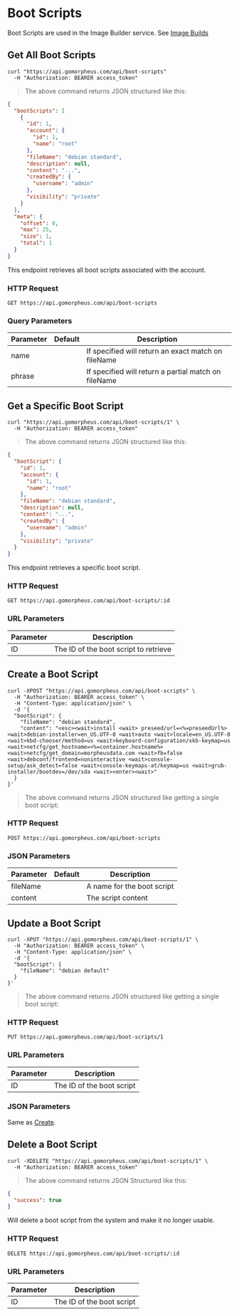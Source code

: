 # Boot Scripts

Boot Scripts are used in the Image Builder service. See [Image Builds](#image-builds)

## Get All Boot Scripts

```shell
curl "https://api.gomorpheus.com/api/boot-scripts"
  -H "Authorization: BEARER access_token"
```

> The above command returns JSON structured like this:

```json
{
  "bootScripts": [
    {
      "id": 1,
      "account": {
        "id": 1,
        "name": "root"
      },
      "fileName": "debian standard",
      "description": null,
      "content": "...",
      "createdBy": {
        "username": "admin"
      },
      "visibility": "private"
    }
  ],
  "meta": {
    "offset": 0,
    "max": 25,
    "size": 1,
    "total": 1
  }
}
```

This endpoint retrieves all boot scripts associated with the account.

### HTTP Request

`GET https://api.gomorpheus.com/api/boot-scripts`

### Query Parameters

Parameter | Default | Description
--------- | ------- | -----------
name |  | If specified will return an exact match on fileName
phrase |  | If specified will return a partial match on fileName

## Get a Specific Boot Script


```shell
curl "https://api.gomorpheus.com/api/boot-scripts/1" \
  -H "Authorization: BEARER access_token"
```

> The above command returns JSON structured like this:

```json
{
  "bootScript": {
    "id": 1,
    "account": {
      "id": 1,
      "name": "root"
    },
    "fileName": "debian standard",
    "description": null,
    "content": "...",
    "createdBy": {
      "username": "admin"
    },
    "visibility": "private"
  }
}
```

This endpoint retrieves a specific boot script.


### HTTP Request

`GET https://api.gomorpheus.com/api/boot-scripts/:id`

### URL Parameters

Parameter | Description
--------- | -----------
ID | The ID of the boot script to retrieve


## Create a Boot Script

```shell
curl -XPOST "https://api.gomorpheus.com/api/boot-scripts" \
  -H "Authorization: BEARER access_token" \
  -H "Content-Type: application/json" \
  -d '{
  "bootScript": {
    "fileName": "debian standard",
    "content": "<esc><wait>install <wait> preseed/url=<%=preseedUrl%> <wait>debian-installer=en_US.UTF-8 <wait>auto <wait>locale=en_US.UTF-8 <wait>kbd-chooser/method=us <wait>keyboard-configuration/xkb-keymap=us <wait>netcfg/get_hostname=<%=container.hostname%> <wait>netcfg/get_domain=morpheusdata.com <wait>fb=false <wait>debconf/frontend=noninteractive <wait>console-setup/ask_detect=false <wait>console-keymaps-at/keymap=us <wait>grub-installer/bootdev=/dev/sda <wait><enter><wait>"
  }
}'
```

> The above command returns JSON structured like getting a single boot script: 

### HTTP Request

`POST https://api.gomorpheus.com/api/boot-scripts`

### JSON Parameters

Parameter | Default | Description
--------- | ------- | -----------
fileName      |  | A name for the boot script
content      |  | The script content

## Update a Boot Script

```shell
curl -XPUT "https://api.gomorpheus.com/api/boot-scripts/1" \
  -H "Authorization: BEARER access_token" \
  -H "Content-Type: application/json" \
  -d '{
  "bootScript": {
    "fileName": "debian default"
  }
}'
```

> The above command returns JSON structured like getting a single boot script: 

### HTTP Request

`PUT https://api.gomorpheus.com/api/boot-scripts/1`

### URL Parameters

Parameter | Description
--------- | -----------
ID | The ID of the boot script

### JSON Parameters

Same as [Create](#create-a-boot-script).

## Delete a Boot Script

```shell
curl -XDELETE "https://api.gomorpheus.com/api/boot-scripts/1" \
  -H "Authorization: BEARER access_token"
```

> The above command returns JSON Structured like this:

```json
{
  "success": true
}
```

Will delete a boot script from the system and make it no longer usable.

### HTTP Request

`DELETE https://api.gomorpheus.com/api/boot-scripts/:id`

### URL Parameters

Parameter | Description
--------- | -----------
ID | The ID of the boot script


